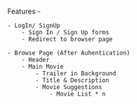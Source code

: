 Features -

    - LogIn/ SignUp
        - Sign In / Sign Up forms
        - Redirect to browser page

    - Browse Page (After Auhentication)
        - Header
        - Main Movie
            - Trailer in Background
            - Title & Description
            - Movie Suggestions
                - Movie List * n

